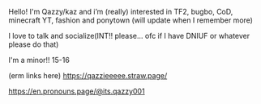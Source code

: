 Hello! I'm Qazzy/kaz and i’m (really) interested in TF2, bugbo, CoD, minecraft YT, fashion and ponytown
(will update when I remember more)


I love to talk and socialize(INT!! please... ofc if I have DNIUF or whatever please do that)


I'm a minor!! 15-16


(erm links here)
https://qazzieeeee.straw.page/

https://en.pronouns.page/@its.qazzy001
